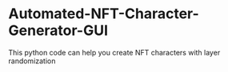 # Automated-NFT-Character-Generator-GUI
This python code can help you create NFT characters with layer randomization
